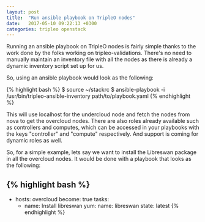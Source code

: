 ```yaml
---
layout: post
title:  "Run ansible playbook on TripleO nodes"
date:   2017-05-10 09:22:13 +0300
categories: tripleo openstack
---
```


Running an ansible playbook on TripleO nodes is fairly simple thanks to the
work done by the folks working on tripleo-validations. There's no need to
manually maintain an inventory file with all the nodes as there is already a
dynamic inventory script set up for us.

So, using an ansible playbook would look as the following:

{% highlight bash %}
$ source ~/stackrc
$ ansible-playbook -i /usr/bin/tripleo-ansible-inventory path/to/playbook.yaml
{% endhighlight %}

This will use localhost for the undercloud node and fetch the nodes from nova
to get the overcloud nodes. There are also roles already available such as
controllers and computes, which can be accessed in your playbooks with the keys
"controller" and "compute" respectively. And support is coming for dynamic
roles as well.

So, for a simple example, lets say we want to install the Libreswan package in
all the overcloud nodes. It would be done with a playbook that looks as the
following:

{% highlight bash %}
---
- hosts: overcloud
  become: true
  tasks:
  - name: Install libreswan
    yum:
      name: libreswan
      state: latest
{% endhighlight %}
